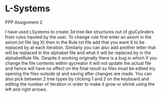 # L-Systems
PPP Assignment 2

I have used LSystems to create 3d tree like structures out of gluCylinders from rules inputed by the user. To change rule first enter an axiom in the axiom.txt file (eg X) then in the Rule.txt file add that you want X to be replaced by at each iteration. Similarly you can also add another letter that will be replaced in the alphabet file and what it will be replaced by in the alphabetRule file. Despite it working originally there is a bug in which if you change the file contents within qycreator it will not update the actual file and hence will have no effect on the final result so files must be edited my opening the files outside qt and saving after changes are made. You can also pick between 2 tree types by clicking 1 and 2 on the keyboard and editing the number of iteration in order to make it grow or shrink using the left and right arrows. 
